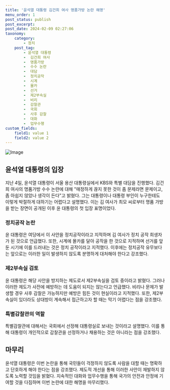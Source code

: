 ```yaml
---
title: '윤석열 대통령 김건희 여사 명품가방 논란 해명'
menu_order: 1
post_status: publish
post_excerpt: 
post_date: 2024-02-09 02:27:06
taxonomy:
    category:
        - 정치
    post_tag:
        - 윤석열 대통령
        -  김건희 여사
        -  명품가방
        -  수수 논란
        -  대담
        -  정치공작
        -  시계
        -  몰카
        -  선거
        -  제2부속실
        -  비리
        -  감찰관
        -  국회
        -  사후 감찰
        -  대화
        -  업무수행
custom_fields:
    field1: value 1
    field2: value 2
---
```


![Image](https://imgnews.pstatic.net/image/310/2024/02/08/0000114205_001_20240208070601442.png?type=w647)

## 윤석열 대통령의 입장
지난 4일, 윤석열 대통령이 서울 용산 대통령실에서 KBS와 특별 대담을 진행했다. 김건희 여사의 명품가방 수수 논란에 대해 "매정하게 끊지 못한 것이 좀 문제라면 문제이고, 좀 아쉽지 않았나 생각이 든다"고 밝혔다. 그는 대통령이나 대통령 부인이 누구한테도 이렇게 박절하게 대하기는 어렵다고 설명했다. 이는 김 여사가 최모 씨로부터 명품 가방을 받는 장면이 공개된 이후 윤 대통령의 첫 입장 표명이었다.
### 정치공작 논란
윤 대통령은 여당에서 이 사안을 정치공작이라고 지적하며 김 여사가 정치 공작 희생자가 된 것으로 언급했다. 또한, 시계에 몰카를 달아 공작을 한 것으로 지적하며 선거를 앞둔 시기에 이를 드러내는 것은 정치 공작이라고 지적했다. 이후에는 정치공작 유무보다는 앞으로는 이러한 일이 발생하지 않도록 분명하게 대처해야 한다고 강조했다.
### 제2부속실 검토
윤 대통령은 해당 사안을 방지하는 제도로서 제2부속실을 검토 중이라고 밝혔다. 그러나 이러한 제도가 사전에 예방하는 데 도움이 되지는 않는다고 언급했다. 비리나 문제가 발생할 경우 사후 감찰은 가능하지만 예방은 힘든 것이 현실이라고 지적했다. 또한, 제2부속실이 있더라도 상대방이 계속해서 접근하고자 할 때는 막기 어렵다는 점을 강조했다.
### 특별감찰관의 역할
특별감찰관에 대해서는 국회에서 선정해 대통령실로 보내는 것이라고 설명했다. 이를 통해 대통령이 개인적으로 감찰관을 선정하거나 채용하는 것은 아니라는 점을 강조했다.
## 마무리
윤석열 대통령은 이번 논란을 통해 국민들이 걱정하지 않도록 사람을 대할 때는 명확하고 단호하게 해야 한다는 점을 강조했다. 제도적 개선을 통해 이러한 사안이 재발하지 않도록 노력할 것임을 밝혔다. 지속적인 대화와 업무수행을 통해 국가의 안전과 안정에 기여할 것을 다짐하며 이번 논란에 대한 해명을 마무리했다.
